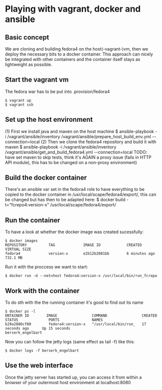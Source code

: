 Playing with vagrant, docker and ansible
===============================================

Basic concept
-------------
We are cloning and building fedora4 on the host(-vagrant-)vm, then
we deploy the necessary bits to a docker container. This approach
can nicely be integrated with other containers and the container
itself stays as lightweight as possible.

Start the vagrant vm
--------------------
The fedora war has to be put into .provision/fedora4

    $ vagrant up
    $ vagrant ssh

Set up the host environment
---------------------------
(1) First we install java and maven on the host machine
    $ ansible-playbook -i /vagrant/ansible/inventory /vagrant/ansible/prepare_host_build_env.yml --connection=local
(2) Then we clone the fedora4 repository and build it with maven
    $ ansible-playbook -i /vagrant/ansible/inventory /vagrant/ansible/get_and_build_fedora4.yml --connection=local
TODO: have set maven to skip tests, think it's AGAIN a proxy issue (fails in HTTP API module), this has to be changed
      on a non-proxy environment)


Build the docker container
--------------------------
There's an ansible var set in the fedora4 role to have everything to be copied to the docker container
in /usr/local/scape/fedora4/export/, this can be changed but has then to be adapted here:
    $ docker build -t="fcrepo4:version-x" /usr/local/scape/fedora4/export/

Run the container
-----------------
To have a look at whether the docker image was created sucessfully:

    $ docker images
    REPOSITORY          TAG             IMAGE ID            CREATED             VIRTUAL SIZE
    fedora4             version-x       e2b12b2081bb        6 minutes ago       732.1 MB

Run it with the proccess we want to start:

    $ docker run -d --net=host fedora4:version-x /usr/local/bin/run_fcrepo

Work with the container
-----------------------
To do sth with the the running container it's good to find out its name

    $ docker ps -l
    ONTAINER ID        IMAGE                COMMAND                CREATED             STATUS              PORTS               NAMES
    b29a2880cf80        fedora4:version-x   "/usr/local/bin/run_   17 seconds ago      Up 15 seconds                           berserk_engelbart

Now you can follow the jetty logs (same effect as tail -f) like this:

    $ docker logs -f berserk_engelbart

Use the web interface
---------------------
Once the jetty server has started up, you can access it from within a browser
of your outermost host environment at localhost:8080
